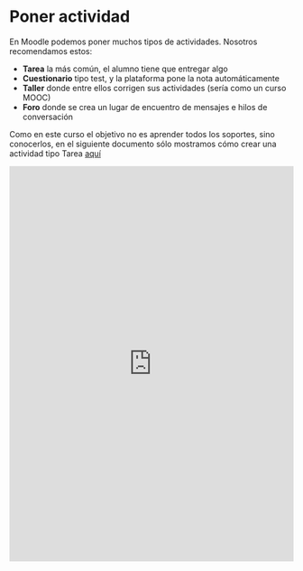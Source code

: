 
# Poner actividad

En Moodle podemos poner muchos tipos de actividades. Nosotros recomendamos estos:

- **Tarea** la más común, el alumno tiene que entregar algo
- **Cuestionario** tipo test, y la plataforma pone la nota automáticamente
- **Taller** donde entre ellos corrigen sus actividades (sería como un curso MOOC)
- **Foro** donde se crea un lugar de encuentro de mensajes e hilos de conversación

Como en este curso el objetivo no es aprender todos los soportes, sino conocerlos, en el siguiente documento sólo mostramos cómo crear una actividad tipo Tarea [aquí](http://aularagon.catedu.es/materialesaularagon2013/HerramientasFormacionProfesorado/Videos/PonerActividadTareaMoodle.pdf)

<iframe src="https://docs.google.com/presentation/d/e/2PACX-1vSYcV72deoAG_wwcGk4mfTQTZ57WVlRNkB5Prdabom3WkjgmhYH4N_tvulN5SvGvTtWbdEHao68F8On/embed?start=false&loop=false&delayms=3000" frameborder="0" width="100%" height="700" allowfullscreen="true" mozallowfullscreen="true" webkitallowfullscreen="true"></iframe>
